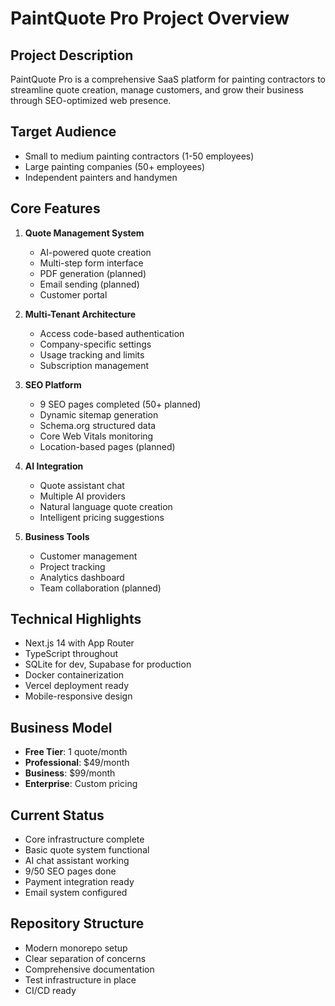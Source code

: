 # PaintQuote Pro Project Overview

## Project Description
PaintQuote Pro is a comprehensive SaaS platform for painting contractors to streamline quote creation, manage customers, and grow their business through SEO-optimized web presence.

## Target Audience
- Small to medium painting contractors (1-50 employees)
- Large painting companies (50+ employees)
- Independent painters and handymen

## Core Features
1. **Quote Management System**
   - AI-powered quote creation
   - Multi-step form interface
   - PDF generation (planned)
   - Email sending (planned)
   - Customer portal

2. **Multi-Tenant Architecture**
   - Access code-based authentication
   - Company-specific settings
   - Usage tracking and limits
   - Subscription management

3. **SEO Platform**
   - 9 SEO pages completed (50+ planned)
   - Dynamic sitemap generation
   - Schema.org structured data
   - Core Web Vitals monitoring
   - Location-based pages (planned)

4. **AI Integration**
   - Quote assistant chat
   - Multiple AI providers
   - Natural language quote creation
   - Intelligent pricing suggestions

5. **Business Tools**
   - Customer management
   - Project tracking
   - Analytics dashboard
   - Team collaboration (planned)

## Technical Highlights
- Next.js 14 with App Router
- TypeScript throughout
- SQLite for dev, Supabase for production
- Docker containerization
- Vercel deployment ready
- Mobile-responsive design

## Business Model
- **Free Tier**: 1 quote/month
- **Professional**: $49/month
- **Business**: $99/month
- **Enterprise**: Custom pricing

## Current Status
- Core infrastructure complete
- Basic quote system functional
- AI chat assistant working
- 9/50 SEO pages done
- Payment integration ready
- Email system configured

## Repository Structure
- Modern monorepo setup
- Clear separation of concerns
- Comprehensive documentation
- Test infrastructure in place
- CI/CD ready